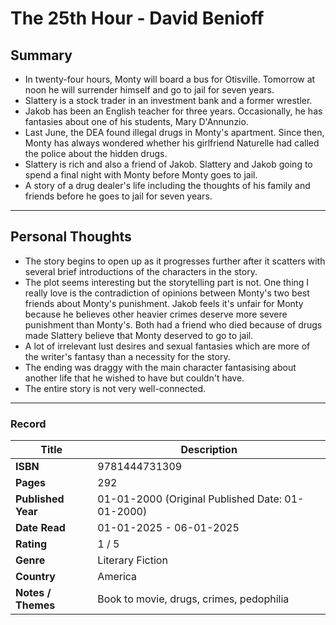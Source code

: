 # The 25th Hour - David Benioff

## Summary
- In twenty-four hours, Monty will board a bus for Otisville. Tomorrow at noon he will surrender himself and go to jail for seven years.
- Slattery is a stock trader in an investment bank and a former wrestler. 
- Jakob has been an English teacher for three years. Occasionally, he has fantasies about one of his students, Mary D'Annunzio.
- Last June, the DEA found illegal drugs in Monty's apartment. Since then, Monty has always wondered whether his girlfriend Naturelle had called the police about the hidden drugs.
- Slattery is rich and also a friend of Jakob. Slattery and Jakob going to spend a final night with Monty before Monty goes to jail.
- A story of a drug dealer's life including the thoughts of his family and friends before he goes to jail for seven years.

***

## Personal Thoughts
- The story begins to open up as it progresses further after it scatters with several brief introductions of the characters in the story.
- The plot seems interesting but the storytelling part is not. One thing I really love is the contradiction of opinions between Monty's two best friends about Monty's punishment. Jakob feels it's unfair for Monty because he believes other heavier crimes deserve more severe punishment than Monty's. Both had a friend who died because of drugs made Slattery believe that Monty deserved to go to jail.
- A lot of irrelevant lust desires and sexual fantasies which are more of the writer's fantasy than a necessity for the story.
- The ending was draggy with the main character fantasising about another life that he wished to have but couldn't have.
- The entire story is not very well-connected.

***


### Record
| Title | Description |
| -- | -- |
| **ISBN** | 9781444731309 |
| **Pages** | 292 |
| **Published Year** | 01-01-2000 (Original Published Date: 01-01-2000) |
| **Date Read** | 01-01-2025 - 06-01-2025 |
| **Rating** | 1 / 5 |
| **Genre** | Literary Fiction |
| **Country** | America |
| **Notes / Themes** | Book to movie, drugs, crimes, pedophilia |
